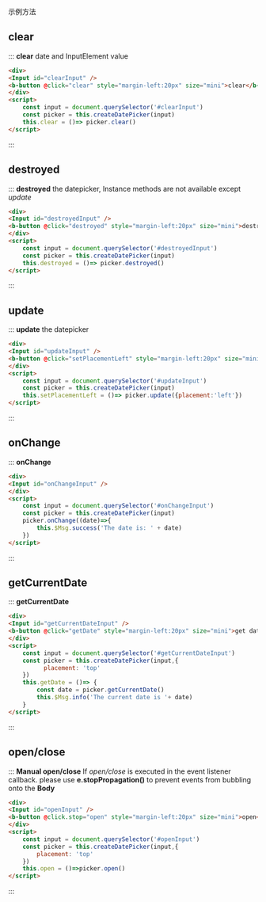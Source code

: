 示例方法

##  clear

::: **clear** date and InputElement value
```html
<div>
<Input id="clearInput" />
<b-button @click="clear" style="margin-left:20px" size="mini">clear</b-button>
</div>
<script>
    const input = document.querySelector('#clearInput')
    const picker = this.createDatePicker(input)
    this.clear = ()=> picker.clear()
</script>

```
:::


##  destroyed

::: **destroyed** the datepicker, Instance methods are not available except *update*
```html
<div>
<Input id="destroyedInput" />
<b-button @click="destroyed" style="margin-left:20px" size="mini">destroyed</b-button>
</div>
<script>
    const input = document.querySelector('#destroyedInput')
    const picker = this.createDatePicker(input)
    this.destroyed = ()=> picker.destroyed()
</script>

```
:::


##  update

::: **update** the datepicker
```html
<div>
<Input id="updateInput" />
<b-button @click="setPlacementLeft" style="margin-left:20px" size="mini">update</b-button>
</div>
<script>
    const input = document.querySelector('#updateInput')
    const picker = this.createDatePicker(input)
    this.setPlacementLeft = ()=> picker.update({placement:'left'})
</script>

```
:::


##  onChange

::: **onChange** 
```html
<div>
<Input id="onChangeInput" />
</div>
<script>
    const input = document.querySelector('#onChangeInput')
    const picker = this.createDatePicker(input)
    picker.onChange((date)=>{
        this.$Msg.success('The date is: ' + date)
    })
</script>

```
:::


##  getCurrentDate

::: **getCurrentDate** 
```html
<div>
<Input id="getCurrentDateInput" />
<b-button @click="getDate" style="margin-left:20px" size="mini">get date</b-button>
</div>
<script>
    const input = document.querySelector('#getCurrentDateInput')
    const picker = this.createDatePicker(input,{
          placement: 'top'
    })
    this.getDate = ()=> {
        const date = picker.getCurrentDate()
        this.$Msg.info('The current date is '+ date)
    }
</script>

```
:::

##  open/close

::: **Manual open/close** 
If *open/close* is executed in the event listener callback.
please use **e.stopPropagation()** to prevent events from bubbling onto the **Body**
```html
<div>
<Input id="openInput" />
<b-button @click.stop="open" style="margin-left:20px" size="mini">open</b-button>
</div>
<script>
    const input = document.querySelector('#openInput')
    const picker = this.createDatePicker(input,{
        placement: 'top'
    })
    this.open = ()=>picker.open()  
</script>

```
:::
